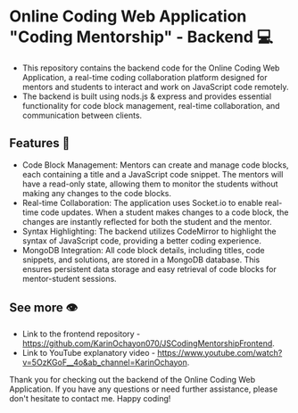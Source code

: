 # Online Coding Web Application "Coding Mentorship" - Backend 💻
- This repository contains the backend code for the Online Coding Web Application, a real-time coding collaboration platform designed for mentors and students to interact and work on JavaScript code remotely.
-  The backend is built using nods.js & express and provides essential functionality for code block management, real-time collaboration, and communication between clients.

## Features 🌿 
- Code Block Management: Mentors can create and manage code blocks, each containing a title and a JavaScript code snippet. The mentors will have a read-only state, allowing them to monitor the students without making any changes to the code blocks.
- Real-time Collaboration: The application uses Socket.io to enable real-time code updates. When a student makes changes to a code block, the changes are instantly reflected for both the student and the mentor.
- Syntax Highlighting: The backend utilizes CodeMirror to highlight the syntax of JavaScript code, providing a better coding experience.
- MongoDB Integration: All code block details, including titles, code snippets, and solutions, are stored in a MongoDB database. This ensures persistent data storage and easy retrieval of code blocks for mentor-student sessions.

## See more 👁️
- Link to the frontend repository - https://github.com/KarinOchayon070/JSCodingMentorshipFrontend.
- Link to YouTube explanatory video - https://www.youtube.com/watch?v=5OzKGoF__4o&ab_channel=KarinOchayon.

Thank you for checking out the backend of the Online Coding Web Application.
If you have any questions or need further assistance, please don't hesitate to contact me. Happy coding!